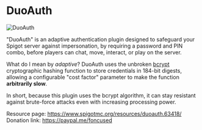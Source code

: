 # DuoAuth
![DuoAuth](https://i.imgur.com/nnYcoeV.png)

"DuoAuth" is an adaptive authentication plugin designed to safeguard your Spigot server against impersonation, by requiring a password and PIN combo, before players can chat, move, interact, or play on the server.

What do I mean by *adaptive*? DuoAuth uses the unbroken [bcrypt](https://en.wikipedia.org/wiki/Bcrypt) cryptographic hashing function to store credentials in 184-bit digests, allowing a configurable "cost factor" parameter to make the function **arbitrarily slow**.

In short, because this plugin uses the bcrypt algorithm, it can stay resistant against brute-force attacks even with increasing processing power.

Resource page: https://www.spigotmc.org/resources/duoauth.63418/
Donation link: https://paypal.me/foncused
